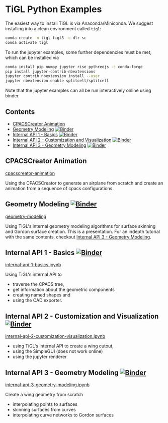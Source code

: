 # TiGL Python Examples

The easiest way to install TiGL is via Anaconda/Miniconda. We suggest installing into a clean environment called `tigl`:

```bash
conda create -n tigl tigl3 -c dlr-sc
conda activate tigl
```

To run the jupyter examples, some further dependencies must be met, which can be installed via

```bash
conda install pip numpy jupyter rise pythreejs -c conda-forge
pip install jupyter-contrib-nbextensions
jupyter contrib nbextension install --user
jupyter nbextension enable splitcell/splitcell
```

Note that the jupyter examples can all be run interactively online using binder.

## Contents

 - [CPACSCreator Animation](#cpacscreator-animation)
 - [Geometry Modeling](#geometry-modeling) [![Binder](https://mybinder.org/badge_logo.svg)](https://mybinder.org/v2/gh/DLR-SC/tigl-examples/master?filepath=tigl%2Fpython%2Fgeometry-modeling%2Fgeometry-modeling.ipynb)
  - [Internal API 1 - Basics](#internal-api-1)  [![Binder](https://mybinder.org/badge_logo.svg)](https://mybinder.org/v2/gh/DLR-SC/tigl-examples/master?filepath=tigl%2Fpython%2Finternal-api-1-basics.ipynb)
  - [Internal API 2 - Customization and Visualization](#internal-api-2) [![Binder](https://mybinder.org/badge_logo.svg)](https://mybinder.org/v2/gh/DLR-SC/tigl-examples/master?filepath=tigl%2Fpython%2Finternal-api-2-customization-visualization.ipynb)
  - [Internal API 3 - Geometry Modeling](#internal-api-3) [![Binder](https://mybinder.org/badge_logo.svg)](https://mybinder.org/v2/gh/DLR-SC/tigl-examples/master?filepath=tigl%2Fpython%2Finternal-api-3-geometry-modeling.ipynb)

## CPACSCreator Animation 
<a name="cpacscreator-animation"/>

[cpacscreator-animation](cpacscreator-animation)

Using the CPACSCreator to generate an airplane from scratch and create an animation from a sequence of cpacs configurations.


## Geometry Modeling [![Binder](https://mybinder.org/badge_logo.svg)](https://mybinder.org/v2/gh/DLR-SC/tigl-examples/master?filepath=tigl%2Fpython%2Fgeometry-modeling%2Fgeometry-modeling.ipynb)
<a name="geometry-modeling"/>

[geometry-modeling](geometry-modeling)

Using TiGL's internal geometry modeling algorithms for surface skinning and Gordon surface creation. This is a presentation. For an indepth tutorial with the same contents, checkout [Internal API 3 - Geometry Modeling](#internal-api-3).

## Internal API 1 - Basics  [![Binder](https://mybinder.org/badge_logo.svg)](https://mybinder.org/v2/gh/DLR-SC/tigl-examples/master?filepath=tigl%2Fpython%2Finternal-api-1-basics.ipynb)
<a name="internal-api-1"/>

[internal-api-1-basics.ipynb](internal-api-1-basics.ipynb)

Using TiGL's internal API to 
 - traverse the CPACS tree, 
 - get information about the geometric components
 - creating named shapes and 
 - using the CAD exporter.

 ## Internal API 2 - Customization and Visualization [![Binder](https://mybinder.org/badge_logo.svg)](https://mybinder.org/v2/gh/DLR-SC/tigl-examples/master?filepath=tigl%2Fpython%2Finternal-api-2-customization-visualization.ipynb)
<a name="internal-api-2"/>

[internal-api-2-customization-visualization.ipynb](internal-api-2-customization-visualization.ipynb)

 - using TiGL's internal API to create a wing cutout, 
 - using the SimpleGUI (does not work online)
 - using the jupyter renderer

  ## Internal API 3 - Geometry Modeling [![Binder](https://mybinder.org/badge_logo.svg)](https://mybinder.org/v2/gh/DLR-SC/tigl-examples/master?filepath=tigl%2Fpython%2Finternal-api-3-geometry-modeling.ipynb)
<a name="internal-api-3"/>

[internal-api-3-geometry-modeling.ipynb](internal-api-3-geometry-modeling.ipynb)

Create a wing geometry from scratch
 - interpolating points to surfaces
 - skinning surfaces from curves
 - interpolating curve networks to Gordon surfaces
